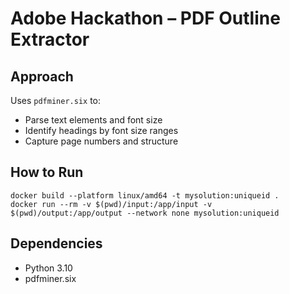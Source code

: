 # Adobe Hackathon – PDF Outline Extractor

## Approach
Uses `pdfminer.six` to:
- Parse text elements and font size
- Identify headings by font size ranges
- Capture page numbers and structure

##  How to Run
```
docker build --platform linux/amd64 -t mysolution:uniqueid .
docker run --rm -v $(pwd)/input:/app/input -v $(pwd)/output:/app/output --network none mysolution:uniqueid
```

## Dependencies
- Python 3.10
- pdfminer.six

